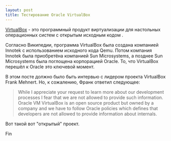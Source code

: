 ```yaml
---
layout: post
title: Тестирование Oracle VirtualBox
---
```


[VirtualBox](https://www.virtualbox.org/) - это программный продукт виртуализации
для настольных операционных систем с открытым исходным кодом .

Согласно Википедии, программа VirtualBox была создана компанией Innotek с использованием
исходного кода Qemu. Потом компания Innotek была приобретёнa компанией
Sun Microsystems, а позднее Sun Microsystems была поглощена корпорацией Oracle.
То, что VirtualBox перешёл к Oracle это ключевой момент.

В этом посте должно было быть интервью с лидером проекта VirtualBox
Frank Mehnert. Но, к сожалению, Франк ответил следующее:

> While I appreciate your request to learn more about our development
> processes I fear that we are not allowed to provide such information.
> Oracle VM VirtualBox is an open source product but owned by a company
> and we have to follow Oracle policies which defines that developers are
> not allowed to provide information about internals.

Вот такой вот "открытый" проект.

Fin
